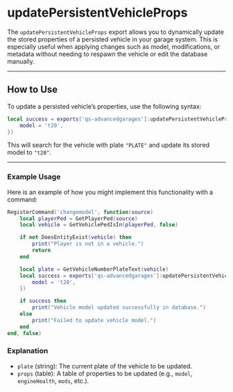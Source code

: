 # updatePersistentVehicleProps

The `updatePersistentVehicleProps` export allows you to dynamically update the stored properties of a persisted vehicle in your garage system. This is especially useful when applying changes such as model, modifications, or metadata without needing to respawn the vehicle or edit the database manually.

***

## How to Use

To update a persisted vehicle’s properties, use the following syntax:

```lua
local success = exports['qs-advancedgarages']:updatePersistentVehicleProps('PLATE', {
    model = 't20',
})
```

This will search for the vehicle with plate `"PLATE"` and update its stored model to `"t20"`.

***

### Example Usage

Here is an example of how you might implement this functionality with a command:

```lua
RegisterCommand('changemodel', function(source)
    local playerPed = GetPlayerPed(source)
    local vehicle = GetVehiclePedIsIn(playerPed, false)

    if not DoesEntityExist(vehicle) then
        print("Player is not in a vehicle.")
        return
    end

    local plate = GetVehicleNumberPlateText(vehicle)
    local success = exports['qs-advancedgarages']:updatePersistentVehicleProps(plate, {
        model = 't20',
    })

    if success then
        print("Vehicle model updated successfully in database.")
    else
        print("Failed to update vehicle model.")
    end
end, false)
```

### Explanation

* `plate` (string): The current plate of the vehicle to be updated.
* `props` (table): A table of properties to be updated (e.g., `model`, `engineHealth`, `mods`, etc.).
